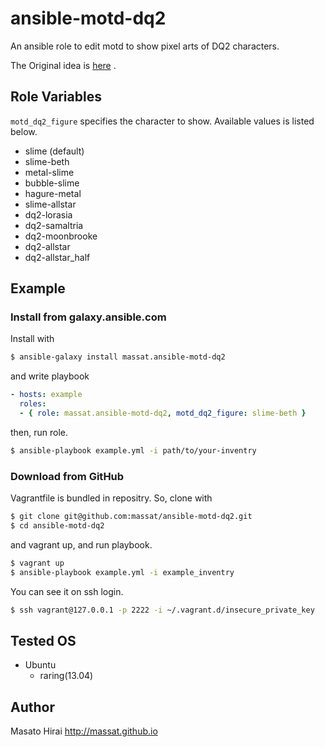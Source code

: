 ansible-motd-dq2
================

An ansible role to edit motd to show pixel arts of DQ2 characters.

The Original idea is [here](http://qiita.com/makocchi/items/5549c41526d6a6cabab1) .

Role Variables
--------------

`motd_dq2_figure` specifies the character to show.
Available values is listed below.

* slime (default)
* slime-beth
* metal-slime
* bubble-slime
* hagure-metal
* slime-allstar
* dq2-lorasia
* dq2-samaltria
* dq2-moonbrooke
* dq2-allstar
* dq2-allstar_half

Example
-------------------------

### Install from galaxy.ansible.com

Install with

```sh
$ ansible-galaxy install massat.ansible-motd-dq2
```

and write playbook

```yml
- hosts: example
  roles:
  - { role: massat.ansible-motd-dq2, motd_dq2_figure: slime-beth }
```

then, run role.

```sh
$ ansible-playbook example.yml -i path/to/your-inventry
```

### Download from GitHub

Vagrantfile is bundled in repositry.
So, clone with

```sh
$ git clone git@github.com:massat/ansible-motd-dq2.git
$ cd ansible-motd-dq2
```

and vagrant up, and run playbook.

```sh
$ vagrant up
$ ansible-playbook example.yml -i example_inventry
```

You can see it on ssh login.

```sh
$ ssh vagrant@127.0.0.1 -p 2222 -i ~/.vagrant.d/insecure_private_key
```

Tested OS
------------------

* Ubuntu
  * raring(13.04)

Author
------------------

Masato Hirai http://massat.github.io
